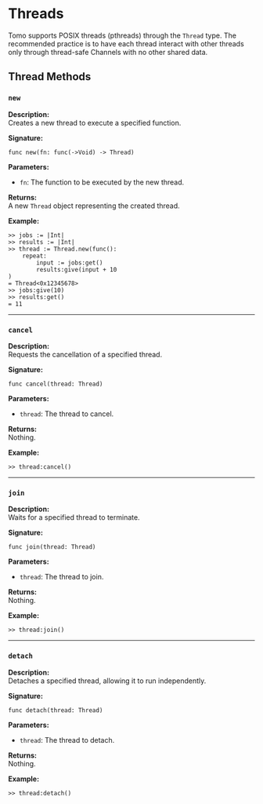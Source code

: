 # Threads

Tomo supports POSIX threads (pthreads) through the `Thread` type. The
recommended practice is to have each thread interact with other threads only
through thread-safe Channels with no other shared data.

## Thread Methods

### `new`

**Description:**  
Creates a new thread to execute a specified function.

**Signature:**  
```tomo
func new(fn: func(->Void) -> Thread)
```

**Parameters:**

- `fn`: The function to be executed by the new thread.

**Returns:**  
A new `Thread` object representing the created thread.

**Example:**  
```tomo
>> jobs := |Int|
>> results := |Int|
>> thread := Thread.new(func():
    repeat:
        input := jobs:get()
        results:give(input + 10
)
= Thread<0x12345678>
>> jobs:give(10)
>> results:get()
= 11
```

---

### `cancel`

**Description:**  
Requests the cancellation of a specified thread.

**Signature:**  
```tomo
func cancel(thread: Thread)
```

**Parameters:**

- `thread`: The thread to cancel.

**Returns:**  
Nothing.

**Example:**  
```tomo
>> thread:cancel()
```

---

### `join`

**Description:**  
Waits for a specified thread to terminate.

**Signature:**  
```tomo
func join(thread: Thread)
```

**Parameters:**

- `thread`: The thread to join.

**Returns:**  
Nothing.

**Example:**  
```tomo
>> thread:join()
```

---

### `detach`

**Description:**  
Detaches a specified thread, allowing it to run independently.

**Signature:**  
```tomo
func detach(thread: Thread)
```

**Parameters:**

- `thread`: The thread to detach.

**Returns:**  
Nothing.

**Example:**  
```tomo
>> thread:detach()
```
